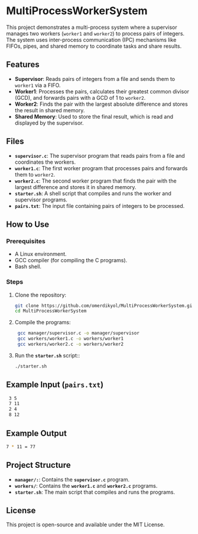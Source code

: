 # MultiProcessWorkerSystem

This project demonstrates a multi-process system where a supervisor manages two workers (`worker1` and `worker2`) to process pairs of integers. The system uses inter-process communication (IPC) mechanisms like FIFOs, pipes, and shared memory to coordinate tasks and share results.

## Features
- **Supervisor**: Reads pairs of integers from a file and sends them to `worker1` via a FIFO.
- **Worker1**: Processes the pairs, calculates their greatest common divisor (GCD), and forwards pairs with a GCD of 1 to `worker2`.
- **Worker2**: Finds the pair with the largest absolute difference and stores the result in shared memory.
- **Shared Memory**: Used to store the final result, which is read and displayed by the supervisor.

## Files
- **`supervisor.c`**: The supervisor program that reads pairs from a file and coordinates the workers.
- **`worker1.c`**: The first worker program that processes pairs and forwards them to `worker2`.
- **`worker2.c`**: The second worker program that finds the pair with the largest difference and stores it in shared memory.
- **`starter.sh`**: A shell script that compiles and runs the worker and supervisor programs.
- **`pairs.txt`**: The input file containing pairs of integers to be processed.

## How to Use

### Prerequisites
- A Linux environment.
- GCC compiler (for compiling the C programs).
- Bash shell.

### Steps
1. Clone the repository:
   ```bash
   git clone https://github.com/omerdikyol/MultiProcessWorkerSystem.git
   cd MultiProcessWorkerSystem
   ```
2. Compile the programs:
   ```bash
    gcc manager/supervisor.c -o manager/supervisor
    gcc workers/worker1.c -o workers/worker1
    gcc workers/worker2.c -o workers/worker2
   ```
3. Run the **`starter.sh`** script::
   ```bash
   ./starter.sh
   ```
## Example Input (**`pairs.txt`**)
   ```bash
    3 5
    7 11
    2 4
    8 12
   ```
## Example Output
   ```bash
   7 * 11 = 77
   ```
## Project Structure
- **`manager/:`**: Contains the **`supervisor.c`** program.
- **`workers/`**: Contains the **`worker1.c`** and **`worker2.c`** programs.
- **`starter.sh`**: The main script that compiles and runs the programs.

## License
This project is open-source and available under the MIT License.

